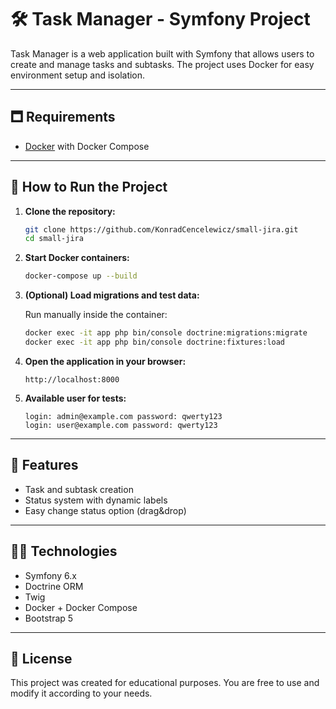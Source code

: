 # 🛠 Task Manager - Symfony Project

Task Manager is a web application built with Symfony that allows users to create and manage tasks and subtasks. The project uses Docker for easy environment setup and isolation.

---

## 🗖 Requirements

- [Docker](https://www.docker.com/) with Docker Compose

---

## 🚀 How to Run the Project

1. **Clone the repository:**

   ```bash
   git clone https://github.com/KonradCencelewicz/small-jira.git
   cd small-jira
   ```

2. **Start Docker containers:**

   ```bash
   docker-compose up --build
   ```

3. **(Optional) Load migrations and test data:**

   Run manually inside the container:

   ```bash
   docker exec -it app php bin/console doctrine:migrations:migrate
   docker exec -it app php bin/console doctrine:fixtures:load
   ```

4. **Open the application in your browser:**

   ```
   http://localhost:8000
   ```

5. **Available user for tests:**

   ```
   login: admin@example.com password: qwerty123
   login: user@example.com password: qwerty123
   ```
---

## 🧪 Features

- Task and subtask creation
- Status system with dynamic labels
- Easy change status option (drag&drop)

---

## 👨‍💻 Technologies

- Symfony 6.x
- Doctrine ORM
- Twig
- Docker + Docker Compose
- Bootstrap 5

---

## 📝 License

This project was created for educational purposes. You are free to use and modify it according to your needs.
